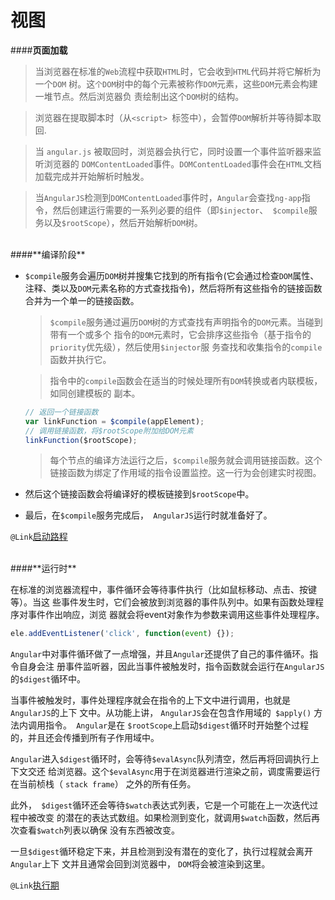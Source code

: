 # 视图


####**页面加载**

>当浏览器在标准的`Web`流程中获取`HTML`时，它会收到`HTML`代码并将它解析为一个`DOM`
树。这`个DOM`树中的每个元素被称作`DOM`元素，这些`DOM`元素会构建一堆节点。然后浏览器负
责绘制出这个`DOM`树的结构。  

>浏览器在提取脚本时（从`<script> `标签中），会暂停`DOM`解析并等待脚本取回.

>当 `angular.js` 被取回时，浏览器会执行它，同时设置一个事件监听器来监听浏览器的
`DOMContentLoaded`事件。`DOMContentLoaded`事件会在`HTML`文档加载完成并开始解析时触发。

>当`AngularJS`检测到`DOMContentLoaded`事件时，`Angular`会查找`ng-app`指令，然后创建运行需要的一系列必要的组件（即`$injector`、` $compile`服务以及`$rootScope`），然后开始解析`DOM`树。


<br>
####**编译阶段**

* `$compile`服务会遍历`DOM`树并搜集它找到的所有指令(它会通过检查`DOM`属性、注释、类以及`DOM`元素名称的方式查找指令)，然后将所有这些指令的链接函数合并为一个单一的链接函数。

    > `$compile`服务通过遍历`DOM`树的方式查找有声明指令的`DOM`元素。当碰到带有一个或多个
指令的`DOM`元素时，它会排序这些指令（基于指令的`priority`优先级），然后使用`$injector`服
务查找和收集指令的`compile`函数并执行它。  

    > 指令中的`compile`函数会在适当的时候处理所有`DOM`转换或者内联模板，如同创建模板的
副本。

    ```javascript
    // 返回一个链接函数
    var linkFunction = $compile(appElement);
    // 调用链接函数，将$rootScope附加给DOM元素
    linkFunction($rootScope);
    ```
    > 每个节点的编译方法运行之后，`$compile`服务就会调用链接函数。这个链接函数为绑定了作用域的指令设置监控。这一行为会创建实时视图。
    
* 然后这个链接函数会将编译好的模板链接到`$rootScope`中。

* 最后，在`$compile`服务完成后，` AngularJS`运行时就准备好了。

`@Link`[启动路程](/JavaScript模块/JavaScript框架/AngularJS学习/启动流程.md)

<br>
####**运行时**

在标准的浏览器流程中，事件循环会等待事件执行（比如鼠标移动、点击、按键等）。当这
些事件发生时，它们会被放到浏览器的事件队列中。如果有函数处理程序对事件作出响应，浏览
器就会将event对象作为参数来调用这些事件处理程序。  

```javascript
ele.addEventListener('click', function(event) {});
```

`Angular`中对事件循环做了一点增强，并且`Angular`还提供了自己的事件循环。指令自身会注
册事件监听器，因此当事件被触发时，指令函数就会运行在`AngularJS`的`$digest`循环中。

当事件被触发时，事件处理程序就会在指令的上下文中进行调用，也就是`AngularJS`的上下
文中。从功能上讲， `AngularJS`会在包含作用域的` $apply()` 方法内调用指令。` Angular`是在
`$rootScope`上启动`$digest`循环时开始整个过程的，并且还会传播到所有子作用域中。

`Angular`进入`$digest`循环时，会等待`$evalAsync`队列清空，然后再将回调执行上下文交还
给浏览器。这个`$evalAsync`用于在浏览器进行渲染之前，调度需要运行在当前桢栈（ `stack frame`）
之外的所有任务。

此外，` $digest`循环还会等待`$watch`表达式列表，它是一个可能在上一次迭代过程中被改变
的潜在的表达式数组。如果检测到变化，就调用`$watch`函数，然后再次查看`$watch`列表以确保
没有东西被改变。

一旦`$digest`循环稳定下来，并且检测到没有潜在的变化了，执行过程就会离开`Angular`上下
文并且通常会回到浏览器中， `DOM`将会被渲染到这里。


`@Link`[执行期](/JavaScript模块/JavaScript框架/AngularJS学习/执行期.md)